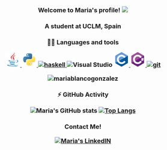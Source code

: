 
<h3 align="center">
  Welcome to Maria's profile!
  <img src="https://media.giphy.com/media/hvRJCLFzcasrR4ia7z/giphy.gif" width="28">
  <h3 align="center">A student at UCLM, Spain</h3>
</h3>

<h3 align="center"> 👨‍💻 Languages and tools

<p align="center">
<a href="https://www.java.com" target="_blank"> <img src="https://raw.githubusercontent.com/devicons/devicon/master/icons/java/java-original.svg" alt="java" width="40" height="40"/> </a> <a href="https://www.python.org" target="_blank"> <img src="https://raw.githubusercontent.com/devicons/devicon/master/icons/python/python-original.svg" alt="python" width="40" height="40"/> </a> 
  <a href="https://www.haskell.org/" target="_blank"> <img src="https://upload.wikimedia.org/wikipedia/commons/1/1c/Haskell-Logo.svg" alt="haskell" width="40" height="40"/> </a> 
  <a><img alt="Visual Studio" title="Visual Studio Code" height="36px"
      src="https://img.icons8.com/fluent/48/000000/visual-studio-code-2019.png"></a>
 <a href="https://www.cprogramming.com/" target="_blank"> <img src="https://raw.githubusercontent.com/devicons/devicon/master/icons/c/c-original.svg" alt="c" width="40" height="40"/> </a> <a href="https://www.w3schools.com/cs/" target="_blank"> <img src="https://raw.githubusercontent.com/devicons/devicon/master/icons/csharp/csharp-original.svg" alt="csharp" width="40" height="40"/> </a> <a href="https://git-scm.com/" target="_blank"> <img src="https://www.vectorlogo.zone/logos/git-scm/git-scm-icon.svg" alt="git" width="40" height="40"/> </a> 
  <p align="center"> <img src="https://komarev.com/ghpvc/?username=mariablancogonzalez&label=Profile%20views&color=0e75b6&style=flat" alt="mariablancogonzalez" /> </p>
</p>


<!-- https://github.com/jamesgeorge007/github-activity-readme -->
<h3 align="center">⚡ GitHub Activity
  
  <br/>

<!--START_SECTION:activity-->
<!-- https://github.com/ashutosh00710/github-readme-activity-graph -->

![Maria's GitHub stats](https://github-readme-stats.vercel.app/api?username=MariaBlancoGonzalez&theme=vue-dark&show_icons=true)
[![Top Langs](https://github-readme-stats.vercel.app/api/top-langs/?username=MariaBlancoGonzalez&theme=vue-dark)](https://github.com/MariaBlancoGonzalez/github-readme-stats)



<!--END_SECTION:activity-->
</details>

<h3 align="center"> Contact Me!
<p align="center">
<a href="https://www.linkedin.com/in/maría-blanco-gonzález-mohíno-08a75620b/">
  <img align="center" alt="Maria's LinkedIN" width="22px" src="https://raw.githubusercontent.com/peterthehan/peterthehan/master/assets/linkedin.svg" /> </a>
</p>
